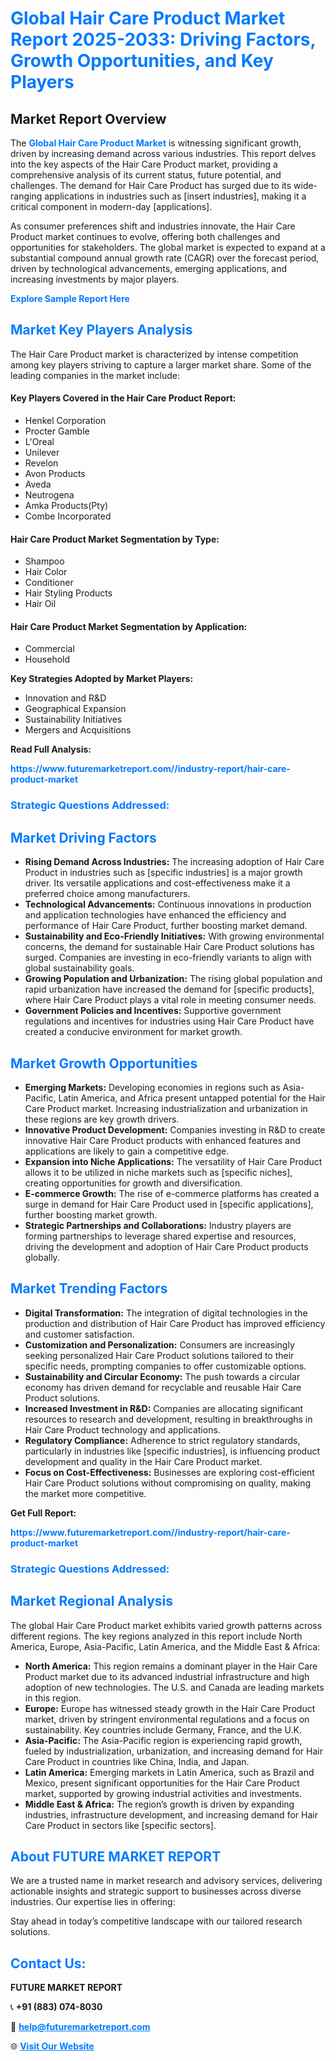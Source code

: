 <h1 style="color: #007BFF;">Global Hair Care Product Market Report 2025-2033: Driving Factors, Growth Opportunities, and Key Players</h1>

<section id="overview">
<h2>Market Report Overview</h2>
<p>The <a href="https://www.futuremarketreport.com//industry-report/hair-care-product-market" style="color: #007BFF; text-decoration: none;"><strong>Global Hair Care Product Market</strong></a> is witnessing significant growth, driven by increasing demand across various industries. This report delves into the key aspects of the Hair Care Product market, providing a comprehensive analysis of its current status, future potential, and challenges. The demand for Hair Care Product has surged due to its wide-ranging applications in industries such as [insert industries], making it a critical component in modern-day [applications].</p>
<p>As consumer preferences shift and industries innovate, the Hair Care Product market continues to evolve, offering both challenges and opportunities for stakeholders. The global market is expected to expand at a substantial compound annual growth rate (CAGR) over the forecast period, driven by technological advancements, emerging applications, and increasing investments by major players.</p>
</section>

<section id="overview">
<p><a href="https://www.futuremarketreport.com//request-sample/reportId=50784" style="color: #007BFF; text-decoration: none;"><strong>Explore Sample Report Here</strong></a></p>
</section>

<section id="key-players">
<h2 style="color: #007BFF;">Market Key Players Analysis</h2>
<p>The Hair Care Product market is characterized by intense competition among key players striving to capture a larger market share. Some of the leading companies in the market include:</p>
<h4>Key Players Covered in the Hair Care Product Report:</h4>
<ul><li>Henkel Corporation</li><li>Procter Gamble</li><li>L&#039;Oreal</li><li>Unilever</li><li>Revelon</li><li>Avon Products</li><li>Aveda</li><li>Neutrogena</li><li>Amka Products(Pty)</li><li>Combe Incorporated</li></ul>
<h4>Hair Care Product Market Segmentation by Type:</h4>
<ul><li>Shampoo</li><li>Hair Color</li><li>Conditioner</li><li>Hair Styling Products</li><li>Hair Oil</li></ul>

<h4>Hair Care Product Market Segmentation by Application:</h4>
<ul><li>Commercial</li><li>Household</li></ul>
<p><strong>Key Strategies Adopted by Market Players:</strong></p>
<ul>
<li>Innovation and R&D</li>
<li>Geographical Expansion</li>
<li>Sustainability Initiatives</li>
<li>Mergers and Acquisitions</li>
</ul>
</section>

<section>
<p><strong>Read Full Analysis: </strong></p><a href="https://www.futuremarketreport.com//industry-report/hair-care-product-market" style="color: #007BFF; text-decoration: none;"><strong>https://www.futuremarketreport.com//industry-report/hair-care-product-market</strong></a>
<h3 style="color: #007BFF;">Strategic Questions Addressed:</h3>
</section>

<section id="driving-factors">
<h2 style="color: #007BFF;">Market Driving Factors</h2>
<ul>
<li><strong>Rising Demand Across Industries:</strong> The increasing adoption of Hair Care Product in industries such as [specific industries] is a major growth driver. Its versatile applications and cost-effectiveness make it a preferred choice among manufacturers.</li>
<li><strong>Technological Advancements:</strong> Continuous innovations in production and application technologies have enhanced the efficiency and performance of Hair Care Product, further boosting market demand.</li>
<li><strong>Sustainability and Eco-Friendly Initiatives:</strong> With growing environmental concerns, the demand for sustainable Hair Care Product solutions has surged. Companies are investing in eco-friendly variants to align with global sustainability goals.</li>
<li><strong>Growing Population and Urbanization:</strong> The rising global population and rapid urbanization have increased the demand for [specific products], where Hair Care Product plays a vital role in meeting consumer needs.</li>
<li><strong>Government Policies and Incentives:</strong> Supportive government regulations and incentives for industries using Hair Care Product have created a conducive environment for market growth.</li>
</ul>
</section>

<section id="growth-opportunities">
<h2 style="color: #007BFF;">Market Growth Opportunities</h2>
<ul>
<li><strong>Emerging Markets:</strong> Developing economies in regions such as Asia-Pacific, Latin America, and Africa present untapped potential for the Hair Care Product market. Increasing industrialization and urbanization in these regions are key growth drivers.</li>
<li><strong>Innovative Product Development:</strong> Companies investing in R&D to create innovative Hair Care Product products with enhanced features and applications are likely to gain a competitive edge.</li>
<li><strong>Expansion into Niche Applications:</strong> The versatility of Hair Care Product allows it to be utilized in niche markets such as [specific niches], creating opportunities for growth and diversification.</li>
<li><strong>E-commerce Growth:</strong> The rise of e-commerce platforms has created a surge in demand for Hair Care Product used in [specific applications], further boosting market growth.</li>
<li><strong>Strategic Partnerships and Collaborations:</strong> Industry players are forming partnerships to leverage shared expertise and resources, driving the development and adoption of Hair Care Product products globally.</li>
</ul>
</section>

<section id="trending-factors">
<h2 style="color: #007BFF;">Market Trending Factors</h2>
<ul>
<li><strong>Digital Transformation:</strong> The integration of digital technologies in the production and distribution of Hair Care Product has improved efficiency and customer satisfaction.</li>
<li><strong>Customization and Personalization:</strong> Consumers are increasingly seeking personalized Hair Care Product solutions tailored to their specific needs, prompting companies to offer customizable options.</li>
<li><strong>Sustainability and Circular Economy:</strong> The push towards a circular economy has driven demand for recyclable and reusable Hair Care Product solutions.</li>
<li><strong>Increased Investment in R&D:</strong> Companies are allocating significant resources to research and development, resulting in breakthroughs in Hair Care Product technology and applications.</li>
<li><strong>Regulatory Compliance:</strong> Adherence to strict regulatory standards, particularly in industries like [specific industries], is influencing product development and quality in the Hair Care Product market.</li>
<li><strong>Focus on Cost-Effectiveness:</strong> Businesses are exploring cost-efficient Hair Care Product solutions without compromising on quality, making the market more competitive.</li>
</ul>
</section>

<section>
<p><strong>Get Full Report: </strong></p><a href="https://www.futuremarketreport.com//industry-report/hair-care-product-market" style="color: #007BFF; text-decoration: none;"><strong>https://www.futuremarketreport.com//industry-report/hair-care-product-market</strong></a>
<h3 style="color: #007BFF;">Strategic Questions Addressed:</h3>
</section>


<section id="regional-analysis">
<h2 style="color: #007BFF;">Market Regional Analysis</h2>
<p>The global Hair Care Product market exhibits varied growth patterns across different regions. The key regions analyzed in this report include North America, Europe, Asia-Pacific, Latin America, and the Middle East & Africa:</p>
<ul>
<li><strong>North America:</strong> This region remains a dominant player in the Hair Care Product market due to its advanced industrial infrastructure and high adoption of new technologies. The U.S. and Canada are leading markets in this region.</li>
<li><strong>Europe:</strong> Europe has witnessed steady growth in the Hair Care Product market, driven by stringent environmental regulations and a focus on sustainability. Key countries include Germany, France, and the U.K.</li>
<li><strong>Asia-Pacific:</strong> The Asia-Pacific region is experiencing rapid growth, fueled by industrialization, urbanization, and increasing demand for Hair Care Product in countries like China, India, and Japan.</li>
<li><strong>Latin America:</strong> Emerging markets in Latin America, such as Brazil and Mexico, present significant opportunities for the Hair Care Product market, supported by growing industrial activities and investments.</li>
<li><strong>Middle East & Africa:</strong> The region’s growth is driven by expanding industries, infrastructure development, and increasing demand for Hair Care Product in sectors like [specific sectors].</li>
</ul>
</section>

<footer>
<h2 style="color: #007BFF;">About FUTURE MARKET REPORT</h2>
<p>We are a trusted name in market research and advisory services, delivering actionable insights and strategic support to businesses across diverse industries. Our expertise lies in offering:</p>

<p>Stay ahead in today’s competitive landscape with our tailored research solutions.</p>

<h2 style="color: #007BFF;">Contact Us:</h2>
<p><strong>FUTURE MARKET REPORT</strong></p>
<p>📞 <strong>+91 (883) 074-8030</strong></p>
<p>📧 <strong><a href="mailto:help@futuremarketreport.com" style="color: #007BFF;">help@futuremarketreport.com</a></strong></p>
<p>🌐 <strong><a href="https://www.futuremarketreport.com/" style="color: #007BFF;">Visit Our Website</a></strong></p>
</footer>